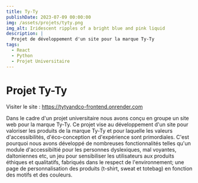 ```yaml
---
title: Ty-Ty
publishDate: 2023-07-09 00:00:00
img: /assets/projets/tyty.png
img_alt: Iridescent ripples of a bright blue and pink liquid
description: |
  Projet de développement d'un site pour la marque Ty-Ty 
tags:
  - React
  - Python
  - Projet Universitaire
---
```


# Projet Ty-Ty 

Visiter le site : https://tytyandco-frontend.onrender.com

Dans le cadre d'un projet universitaire nous avons conçu en groupe un site web pour la marque Ty-Ty.
Ce projet vise au développement d'un site pour valoriser les produits de la marque Ty-Ty et pour laquelle les valeurs d'accessibilités, d'éco-conception et d'expérience sont primordiales. 
C'est pourquoi nous avons développé de nombreuses fonctionnalités telles qu'un module d'accessibiltié pour les personnes dyslexiques, mal voyantes, daltoniennes etc, un jeu pour sensibiliser les utilisateurs aux produits éthiques et qualitatifs, fabriqués dans le respect de l'environnement; une page de personnalisation des produits (t-shirt, sweat et totebag) en fonction des motifs et des couleurs.
